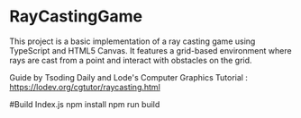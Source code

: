# RayCastingGame

This project is a basic implementation of a ray casting game using TypeScript and HTML5 Canvas. It features a grid-based environment where rays are cast from a point and interact with obstacles on the grid.

Guide by Tsoding Daily and Lode's Computer Graphics Tutorial : https://lodev.org/cgtutor/raycasting.html

#Build Index.js
npm install
npm run build
